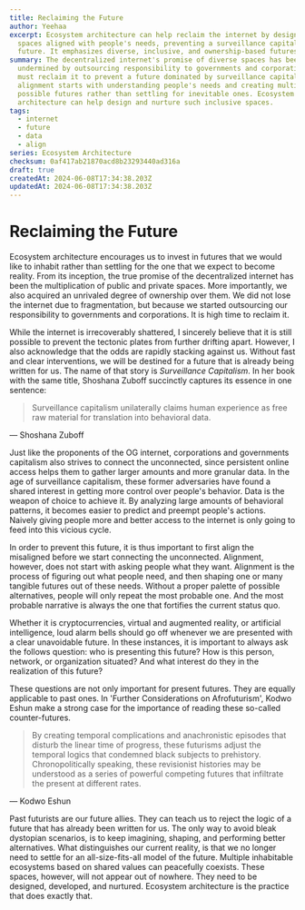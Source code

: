 ```yaml
---
title: Reclaiming the Future
author: Yeehaa
excerpt: Ecosystem architecture can help reclaim the internet by designing
  spaces aligned with people's needs, preventing a surveillance capitalism
  future. It emphasizes diverse, inclusive, and ownership-based futures.
summary: The decentralized internet's promise of diverse spaces has been
  undermined by outsourcing responsibility to governments and corporations. We
  must reclaim it to prevent a future dominated by surveillance capitalism. True
  alignment starts with understanding people's needs and creating multiple
  possible futures rather than settling for inevitable ones. Ecosystem
  architecture can help design and nurture such inclusive spaces.
tags:
  - internet
  - future
  - data
  - align
series: Ecosystem Architecture
checksum: 0af417ab21870acd8b23293440ad316a
draft: true
createdAt: 2024-06-08T17:34:38.203Z
updatedAt: 2024-06-08T17:34:38.203Z
---
```


# Reclaiming the Future

Ecosystem architecture encourages us to invest in futures that we would like to inhabit rather than settling for the one that we expect to become reality. From its inception, the true promise of the decentralized internet has been the multiplication of public and private spaces. More importantly, we also acquired an unrivaled degree of ownership over them. We did not lose the internet due to fragmentation, but because we started outsourcing our responsibility to governments and corporations. It is high time to reclaim it.

While the internet is irrecoverably shattered, I sincerely believe that it is still possible to prevent the tectonic plates from further drifting apart. However, I also acknowledge that the odds are rapidly stacking against us. Without fast and clear interventions, we will be destined for a future that is already being written for us. The name of that story is *Surveillance Capitalism*. In her book with the same title, Shoshana Zuboff succinctly captures its essence in one sentence:

 > 
 > Surveillance capitalism unilaterally claims human experience as free raw material for translation into behavioral data.

― Shoshana Zuboff

Just like the proponents of the OG internet, corporations and governments capitalism also strives to connect the unconnected, since persistent online access helps them to gather larger amounts and more granular data. In the age of surveillance capitalism, these former adversaries have found a shared interest in getting more control over people's behavior. Data is the weapon of choice to achieve it. By analyzing large amounts of behavioral patterns, it becomes easier to predict and preempt people's actions. Naively giving people more and better access to the internet is only going to feed into this vicious cycle.

In order to prevent this future, it is thus important to first align the misaligned before we start connecting the unconnected. Alignment, however, does not start with asking people what they want. Alignment is the process of figuring out what people need, and then shaping one or many tangible futures out of these needs. Without a proper palette of possible alternatives, people will only repeat the most probable one. And the most probable narrative is always the one that fortifies the current status quo.

Whether it is cryptocurrencies, virtual and augmented reality, or artificial intelligence, loud alarm bells should go off whenever we are presented with a clear unavoidable future. In these instances, it is important to always ask the follows question: who is presenting this future? How is this person, network, or organization situated? And what interest do they in the realization of this future? 

These questions are not only important for present futures. They are equally applicable to past ones. In 'Further Considerations on Afrofuturism', Kodwo Eshun make a strong case for the importance of reading these so-called counter-futures.

 > 
 > By creating temporal complications and anachronistic episodes that disturb the linear time of progress, these futurisms adjust the temporal logics that condemned black subjects to prehistory. Chronopolitically speaking, these revisionist histories may be understood as a series of powerful competing futures that infiltrate the present at different rates.

— Kodwo Eshun

Past futurists are our future allies. They can teach us to reject the logic of a future that has already been written for us. The only way to avoid bleak dystopian scenarios, is to keep imagining, shaping, and performing better alternatives. What distinguishes our current reality, is that we no longer need to settle for an all-size-fits-all model of the future. Multiple inhabitable ecosystems based on shared values can peacefully coexists. These spaces, however, will not appear out of nowhere. They need to be designed, developed, and nurtured. Ecosystem architecture is the practice that does exactly that.

